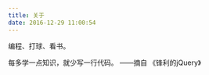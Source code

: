 ```yaml
---
title: 关于
date: 2016-12-29 11:00:54
---
```


编程、打球、看书。

每多学一点知识，就少写一行代码。
                        ——摘自 《锋利的jQuery》

